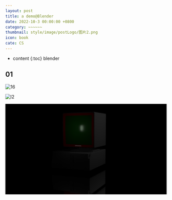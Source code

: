 ```yaml
---
layout: post
title: a demo@Blender
date: 2022-10-3 00:00:00 +0800
category: ~~~~~~
thumbnail: style/image/postLogo/图片2.png
icon: book
cate: CS
---
```



* content
{:toc}
blender



## 01

![16](style/image/ALL_MD_PIC/16.gif)

![l2](style/image/ALL_MD_PIC/l2.png)

![l1](style/image/ALL_MD_PIC/l1.png)